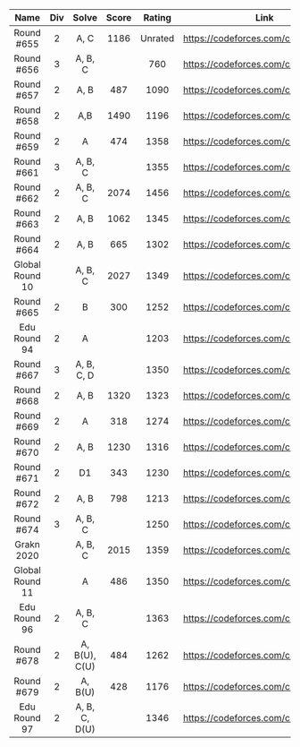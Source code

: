 |    Name    | Div |  Solve  | Score |  Rating  |                 Link                 |
|:----------:|:---:|:-------:|:-----:|:-------:|:------------------------------------:|
| Round #655 |  2  |   A, C  |  1186 | Unrated | https://codeforces.com/contest/1372/ |
| Round #656 |  3  | A, B, C |       |   760   | https://codeforces.com/contest/1385/ |
| Round #657 |  2  |   A, B  |  487  |   1090  | https://codeforces.com/contest/1379/ |
| Round #658 |  2  |   A,B   |  1490 |   1196  | https://codeforces.com/contest/1382/ |
| Round #659 |  2  |   A     |  474  |   1358  | https://codeforces.com/contest/1384/ |
| Round #661 |  3  | A, B, C |       |   1355  | https://codeforces.com/contest/1399/ |
| Round #662 |  2  | A, B, C |  2074 |   1456  | https://codeforces.com/contest/1393/ |
| Round #663 |  2  | A, B |  1062 |   1345  | https://codeforces.com/contest/1391/ |
| Round #664 |  2  | A, B |  665 |   1302  | https://codeforces.com/contest/1395/ |
| Global Round 10 |    | A, B, C |  2027 |   1349  | https://codeforces.com/contest/1392/ |
| Round #665 | 2 | B |  300 |   1252  | https://codeforces.com/contest/1401/ |
| Edu Round 94 | 2 | A |   |   1203  | https://codeforces.com/contest/1400/ |
| Round #667 | 3 | A, B, C, D |   |   1350  | https://codeforces.com/contest/1409/ |
| Round #668 | 2 | A, B | 1320 | 1323 | https://codeforces.com/contest/1405/ |
| Round #669 | 2 | A | 318 | 1274 | https://codeforces.com/contest/1407/ |
| Round #670 | 2 | A, B | 1230 | 1316 | https://codeforces.com/contest/1406/ |
| Round #671 | 2 | D1 | 343 | 1230 | https://codeforces.com/contest/1419/ |
| Round #672 | 2 | A, B | 798 | 1213 | https://codeforces.com/contest/1420/ |
| Round #674 | 3 | A, B, C |  | 1250 | https://codeforces.com/contest/1426/ |
| Grakn 2020 |   | A, B, C | 2015 | 1359 | https://codeforces.com/contest/1408/ |
| Global Round 11 |   | A | 486 | 1350 | https://codeforces.com/contest/1427/ |
| Edu Round 96 | 2 | A, B, C |  | 1363 | https://codeforces.com/contest/1430/ |
| Round #678 | 2 | A, B(U), C(U) | 484 | 1262 | https://codeforces.com/contest/1436/ |
| Round #679 | 2 | A, B(U) | 428 | 1176 | https://codeforces.com/contest/1435/ |
| Edu Round 97 | 2 | A, B, C, D(U) |  | 1346 | https://codeforces.com/contest/1437/ |
